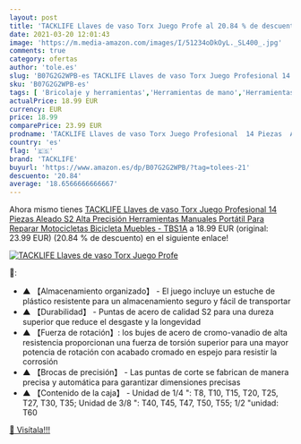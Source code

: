 ```yaml
---
layout: post
title: 'TACKLIFE Llaves de vaso Torx Juego Profe al 20.84 % de descuento'
date: 2021-03-20 12:01:43
image: 'https://m.media-amazon.com/images/I/51234oDkOyL._SL400_.jpg'
comments: true
category: ofertas
author: 'tole.es'
slug: 'B07G2G2WPB-es TACKLIFE Llaves de vaso Torx Juego Profesional 14 Piezas...'
sku: 'B07G2G2WPB-es'
tags: [ 'Bricolaje y herramientas','Herramientas de mano','Herramientas manuales y eléctricas','Juegos de vasos para llaves','Llaves de vaso y juegos de llaves','bicicleta','tacklife', ]
actualPrice: 18.99 EUR
currency: EUR
price: 18.99
comparePrice: 23.99 EUR
prodname: 'TACKLIFE Llaves de vaso Torx Juego Profesional  14 Piezas  Aleado S2  Alta Precisión  Herramientas Manuales  Portátil  Para Reparar Motocicletas  Bicicleta  Muebles - TBS1A'
country: 'es'
flag: '🇪🇸'
brand: 'TACKLIFE'
buyurl: 'https://www.amazon.es/dp/B07G2G2WPB/?tag=tolees-21'
descuento: '20.84'
average: '18.6566666666667'
---
```


Ahora mismo tienes [TACKLIFE Llaves de vaso Torx Juego Profesional  14 Piezas  Aleado S2  Alta Precisión  Herramientas Manuales  Portátil  Para Reparar Motocicletas  Bicicleta  Muebles - TBS1A](https://www.amazon.es/dp/B07G2G2WPB/?tag=tolees-21) a 18.99 EUR (original: 23.99 EUR) (20.84 %  de descuento) en el siguiente enlace!

[![TACKLIFE Llaves de vaso Torx Juego Profe](https://m.media-amazon.com/images/I/51234oDkOyL._SL400_.jpg)](https://www.amazon.es/dp/B07G2G2WPB/?tag=tolees-21)

🔎:

- ▲ 【Almacenamiento organizado】 - El juego incluye un estuche de plástico resistente para un almacenamiento seguro y fácil de transportar
- ▲ 【Durabilidad】 - Puntas de acero de calidad S2 para una dureza superior que reduce el desgaste y la longevidad
- ▲ 【Fuerza de rotación】: los bujes de acero de cromo-vanadio de alta resistencia proporcionan una fuerza de torsión superior para una mayor potencia de rotación con acabado cromado en espejo para resistir la corrosión
- ▲ 【Brocas de precisión】 - Las puntas de corte se fabrican de manera precisa y automática para garantizar dimensiones precisas
- ▲ 【Contenido de la caja】 - Unidad de 1/4 ": T8, T10, T15, T20, T25, T27, T30, T35; Unidad de 3/8 ": T40, T45, T47, T50, T55; 1/2 "unidad: T60

[🛒 Visítala!!!](https://www.amazon.es/dp/B07G2G2WPB/?tag=tolees-21)
